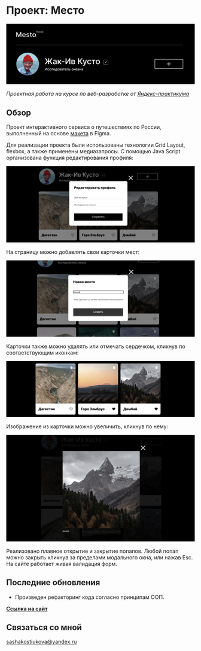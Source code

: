 # __Проект: Место__
<img src="./src/images/README-header.png" alt="Скриншот шапки сайта">

*Проектная работа на курсе по веб-разработке от [Яндекс-практикума](https://practicum.yandex.ru/ "Перейти на сайт практикума")*

## Обзор

Проект интерактивного сервиса о путешествиях по России, выполненный на основе [макета](https://www.figma.com/file/2cn9N9jSkmxD84oJik7xL7/JavaScript.-Sprint-4?node-id=0%3A1 "Посмотреть макет") в Figma. 

Для реализации проекта были использованы технологии Grid Layout, flexbox, а также применены медиазапросы. С помощью Java Script организованa функция редактирования профиля:

<img src="./src/images/README-editpopup.png" alt="скриншот формы редактирования профиля">

На страницу можно добавлять свои карточки мест:

<img src="./src/images/README-addpopup.png" alt="скриншот формы создания новой карточки">

Карточки также можно удалять или отмечать сердечком, кликнув по соответствующим иконкам:

<img src="./src/images/README-cards.png" alt="скриншот карточек мест">

Изображение из карточки можно увеличить, кликнув по нему:

<img src="./src/images/README-imageview.png" alt="скриншот попапа просмотра изображения карточки">

Реализовано плавное открытие и закрытие попапов. Любой попап можно закрыть кликнув за пределами модального окна, или нажав Esc.
На сайте работает живая валидация форм.

## Последние обновления

* Произведен рефакторинг кода согласно принципам ООП.

**[Ссылка на сайт](https://sashakostiukova.github.io/mesto/)**

## __Связаться со мной__
sashakostiukova@yandex.ru